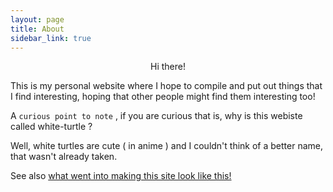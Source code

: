 ```yaml
---
layout: page
title: About
sidebar_link: true
---
```

<center>Hi there!</center>

This is my personal website where I hope to compile and put out things that I find interesting, hoping that other people might find them interesting too!

A `curious point to note` , if you are curious that is, why is this webiste called white-turtle ?

Well, white turtles are cute ( in anime ) and I couldn't think of a better name, that wasn't already taken.

See also <a href="{{ site.baseurl }}/thissite">what went into making this site look like this!</a>



